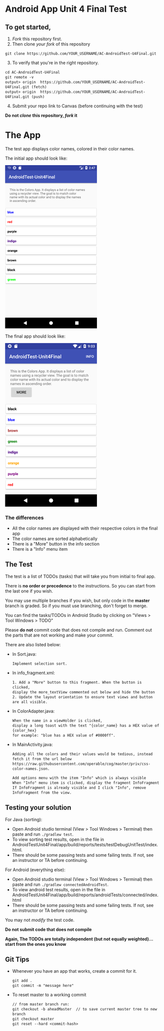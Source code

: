 # Android App Unit 4 Final Test

## To get started,

1. *Fork* this repository first.
2. Then clone *your fork* of this repository

```
git clone https://github.com/YOUR_USERNAME/AC-AndroidTest-U4Final.git
```
3. To verify that you're in the right repository.
```
cd AC-AndroidTest-U4Final
git remote -v
output> origin  https://github.com/YOUR_USERNAME/AC-AndroidTest-U4Final.git (fetch)
output> origin  https://github.com/YOUR_USERNAME/AC-AndroidTest-U4Final.git (push)
```
4. Submit your repo link to Canvas (before continuing with the test)

**Do not *clone* this repository, *fork* it**

# The App

The test app displays color names, colored in their color names.

The initial app should look like:

<img src="initial_app.png" alt="Drawing" width="300"/>


The final app should look like:

<img src="final_app.png" alt="Drawing" width="300"/>

### The differences
- All the color names are displayed with their respective colors in the final app
- The color names are sorted alphabetically
- There is a "More" button in the info section
- There is a "Info" menu item

## The Test

The test is a list of TODOs (tasks) that will take you from initial to final app.

There is **no order or precedence** to the instructions. So you can start from the last one if you wish.

You may use multiple branches if you wish, but only code in the **master** branch is graded. So if you must use branching, don't forget to merge.

You can find the tasks/TODOs in Android Studio by clicking on "Views > Tool Windows > TODO"

Please **do not** commit code that does not compile and run. Comment out the parts that are not working and make your commit.

There are also listed below:

* In Sort.java:
    ```
    Implement selection sort.
    ```

* In info_fragment.xml:
    ```
    1. Add a "More" button to this fragment. When the button is clicked,
    display the more_textView commented out below and hide the button
    2. Update the layout orientation to ensure text views and button are all visible.
    ```
* In ColorAdapter.java:
    ```
    When the name in a viewHolder is clicked,
    display a long toast with the text "{color_name} has a HEX value of {color_hex}
    for example: "blue has a HEX value of #0000ff".
    ```

* In MainActivity.java:
    ```
    Adding all the colors and their values would be tedious, instead fetch it from the url below
    https://raw.githubusercontent.com/operable/cog/master/priv/css-color-names.json.
    ```

    ```
    Add options menu with the item "Info" which is always visible
    When "Info" menu item is clicked, display the fragment InfoFragment
    If InfoFragment is already visible and I click "Info", remove InfoFragment from the view.
    ```

## Testing your solution

For Java (sorting):
* Open Android studio terminal (View > Tool Windows > Terminal) then paste and run `./gradlew test`.
* To view sorting test results, open in the file in AndroidTestUnit4Final/app/build/reports/tests/testDebugUnitTest/index.html.
* There should be some passing tests and some failing tests. If not, see an instructor or TA before continuing.

For Android (everything else):
* Open Android studio terminal (View > Tool Windows > Terminal) then paste and run `./gradlew connectedAndroidTest`.
* To view android test results, open in the file in AndroidTestUnit4Final/app/build/reports/androidTests/connected/index.html
* There should be some passing tests and some failing tests. If not, see an instructor or TA before continuing.

You may not *modify* the test code.

**Do not submit code that does not compile**

**Again, The TODOs are totally independent (but not equally weighted)... start from the ones you know**

## Git Tips

* Whenever you have an app that works, create a commit for it.
   ```
   git add .
   git commit -m "message here"
   ```
* To reset master to a working commit
   ```
   // from master branch run:
   git checkout -b aheadMaster  // to save current master tree to new branch
   git checkout master
   git reset --hard <commit-hash>
   ```
